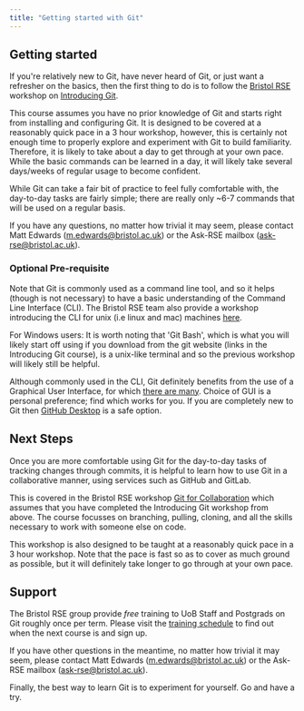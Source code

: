 ```yaml
---
title: "Getting started with Git"
---
```


## Getting started
If you're relatively new to Git, have never heard of Git, or just want a 
refresher on the basics, then the first thing to do is to follow the 
[Bristol RSE](https://www.bristol.ac.uk/acrc/research-software-engineering/)
workshop on 
[Introducing Git](https://chryswoods.com/introducing_git/).

This course assumes you have no prior knowledge of Git and starts right from 
installing and configuring Git. It is designed to be covered at a reasonably 
quick pace in a 3 hour workshop, however, this is certainly not enough time to 
properly explore and experiment with Git to build familiarity. Therefore, it is 
likely to take about a day to get through at your own pace. While the basic 
commands can be learned in a day, it will likely take several days/weeks of 
regular usage to become confident.

While Git can take a fair bit of practice to feel fully comfortable with, 
the day-to-day tasks are fairly simple; there are really only ~6-7 commands 
that will be used on a regular basis. 

If you have any questions, no matter how trivial it may seem, please contact 
Matt Edwards ([m.edwards@bristol.ac.uk](mailto:m.edwards@bristol.ac.uk))
or the 
Ask-RSE mailbox ([ask-rse@bristol.ac.uk](mailto:ask-rse@bristol.ac.uk)).

### Optional Pre-requisite
Note that Git is commonly used as a command line tool, and so it helps (though is
not necessary) to have a basic understanding of the Command Line Interface (CLI).
The Bristol RSE team also provide a workshop introducing the CLI for unix (i.e
linux and mac) machines 
[here](https://altanner.github.io/intro_to_CLI/). 

For Windows users: It is worth noting that 'Git Bash', which is what you will 
likely start off using if you download from the git website (links in the 
Introducing Git course), is a unix-like terminal and so the previous workshop
will likely still be helpful. 

Although commonly used in the CLI, Git definitely benefits from the use of a 
Graphical User Interface, for which 
[there are many](https://git-scm.com/downloads/guis). 
Choice of GUI is a personal preference; find which works for you. If you are
completely new to Git then 
[GitHub Desktop](https://desktop.github.com/)
is a safe option.


## Next Steps
Once you are more comfortable using Git for the day-to-day tasks of tracking 
changes through commits, it is helpful to learn how to use Git in a 
collaborative manner, using services such as GitHub and GitLab. 

This is covered in the Bristol RSE workshop 
[Git for Collaboration](https://chryswoods.com/git_collaboration/)
which assumes that you have completed the Introducing Git workshop from above.
The course focusses on branching, pulling, cloning, and all the skills necessary
to work with someone else on code.

This workshop is also designed to be taught at a reasonably quick pace in a 
3 hour workshop. Note that the pace is fast so as to cover as much ground as 
possible, but it will definitely take longer to go through at your own pace.


## Support
The Bristol RSE group provide _free_ training to UoB Staff and Postgrads on Git
roughly once per term. Please visit the 
[training schedule](https://www.bristol.ac.uk/acrc/acrc-training/)
to find out when the next course is and sign up.

If you have other questions in the meantime, no matter how trivial it may seem,
please contact 
Matt Edwards ([m.edwards@bristol.ac.uk](mailto:m.edwards@bristol.ac.uk))
or the 
Ask-RSE mailbox ([ask-rse@bristol.ac.uk](mailto:ask-rse@bristol.ac.uk)).

Finally, the best way to learn Git is to experiment for yourself. 
Go and have a try. 
